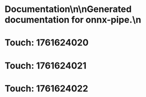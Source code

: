 # Documentation\n\nGenerated documentation for onnx-pipe.\n

# Touch: 1761624020

# Touch: 1761624021

# Touch: 1761624022

